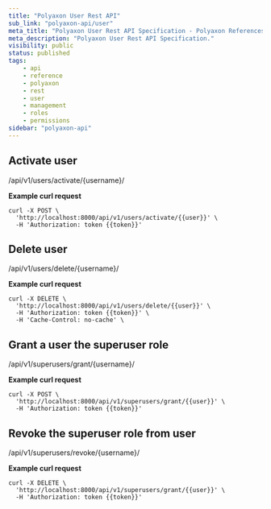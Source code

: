 ```yaml
---
title: "Polyaxon User Rest API"
sub_link: "polyaxon-api/user"
meta_title: "Polyaxon User Rest API Specification - Polyaxon References"
meta_description: "Polyaxon User Rest API Specification."
visibility: public
status: published
tags:
    - api
    - reference
    - polyaxon
    - rest
    - user
    - management
    - roles
    - permissions
sidebar: "polyaxon-api"
---
```


## Activate user

<span class="api api-post">
/api/v1/users/activate/{username}/
</span>

<b>Example curl request</b>

```
curl -X POST \
  'http://localhost:8000/api/v1/users/activate/{{user}}' \
  -H 'Authorization: token {{token}}'
```

## Delete user

<span class="api api-delete">
/api/v1/users/delete/{username}/
</span>

<b>Example curl request</b>

```
curl -X DELETE \
  'http://localhost:8000/api/v1/users/delete/{{user}}' \
  -H 'Authorization: token {{token}}' \
  -H 'Cache-Control: no-cache' \
```


## Grant a user the superuser role

<span class="api api-post">
/api/v1/superusers/grant/{username}/
</span>

<b>Example curl request</b>

```
curl -X POST \
  'http://localhost:8000/api/v1/superusers/grant/{{user}}' \
  -H 'Authorization: token {{token}}'
```


## Revoke the superuser role from user


<span class="api api-post">
/api/v1/superusers/revoke/{username}/
</span>

<b>Example curl request</b>

```
curl -X DELETE \
  'http://localhost:8000/api/v1/superusers/grant/{{user}}' \
  -H 'Authorization: token {{token}}'
```
